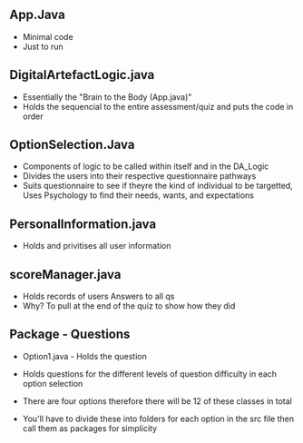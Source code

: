 ## App.Java 

- Minimal code 
- Just to run

## DigitalArtefactLogic.java
   
   - Essentially the "Brain to the Body (App.java)"
   - Holds the sequencial to the entire assessment/quiz and puts the code in order

## OptionSelection.Java

- Components of logic to be called within itself and in the DA_Logic 
- Divides the users into their respective questionnaire pathways 
- Suits questionnaire to see if theyre the kind of individual to be targetted, Uses Psychology to find their needs, wants, and expectations


## PersonalInformation.java

- Holds and privitises all user information

## scoreManager.java

- Holds records of users Answers to all qs
- Why? To pull at the end of the quiz to show how they did

## Package - Questions

- Option1.java - Holds the question

- Holds questions for the different levels of question difficulty in each option selection
- There are four options therefore there will be 12 of these classes in total
- You'll have to divide these into folders for each option in the src file then call them as packages for simplicity 





